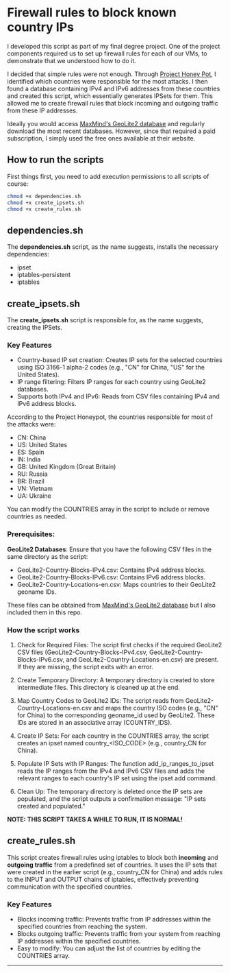 
# Firewall rules to block known country IPs

I developed this script as part of my final degree project. One of the project components required us to set up firewall rules for each of our VMs, to demonstrate that we understood how to do it. 

I decided that simple rules were not enough. Through [Project Honey Pot](https://www.projecthoneypot.org), I identified which countries were responsible for the most attacks. I then found a database containing IPv4 and IPv6 addresses from these countries and created this script, which essentially generates IPSets for them. This allowed me to create firewall rules that block incoming and outgoing traffic from these IP addresses.

Ideally you would access [MaxMind's GeoLite2 database](https://www.maxmind.com/en/geoip-api-web-services?gad_source=1&gclid=Cj0KCQjwsJO4BhDoARIsADDv4vA3BoUMoVjSvqdISqbFYa6AbnOgwnAS2N39l8JGjReF90jN6uhP6tcaAld_EALw_wcB) and regularly download the most recent databases. However, since that required a paid subscription, I simply used the free ones available at their website. 

## How to run the scripts

First things first, you need to add execution permissions to all scripts of course:


```bash
chmod +x dependencies.sh
chmod +x create_ipsets.sh
chmod +x create_rules.sh
```


## dependencies.sh

The **dependencies.sh** script, as the name suggests, installs the necessary dependencies: 

- ipset
- iptables-persistent
- iptables

## create_ipsets.sh

The **create_ipsets.sh** script is responsible for, as the name suggests, creating the IPSets. 

### Key Features
- Country-based IP set creation: Creates IP sets for the selected countries using ISO 3166-1 alpha-2 codes (e.g., "CN" for China, "US" for the United States).
- IP range filtering: Filters IP ranges for each country using GeoLite2 databases.
- Supports both IPv4 and IPv6: Reads from CSV files containing IPv4 and IPv6 address blocks.

According to the Project Honeypot, the countries responsible for most of the attacks were: 

- CN: China
- US: United States
- ES: Spain
- IN: India
- GB: United Kingdom (Great Britain)
- RU: Russia
- BR: Brazil
- VN: Vietnam
- UA: Ukraine

You can modify the COUNTRIES array in the script to include or remove countries as needed.

### Prerequisites:

 **GeoLite2 Databases**: Ensure that you have the following CSV files in the same directory as the script:

- GeoLite2-Country-Blocks-IPv4.csv: Contains IPv4 address blocks.
- GeoLite2-Country-Blocks-IPv6.csv: Contains IPv6 address blocks.
- GeoLite2-Country-Locations-en.csv: Maps countries to their GeoLite2 geoname IDs.

These files can be obtained from [MaxMind's GeoLite2 database](https://www.maxmind.com/en/geoip-api-web-services?gad_source=1&gclid=Cj0KCQjwsJO4BhDoARIsADDv4vA3BoUMoVjSvqdISqbFYa6AbnOgwnAS2N39l8JGjReF90jN6uhP6tcaAld_EALw_wcB) but I also included them in this repo.

### How the script works

1. Check for Required Files:
The script first checks if the required GeoLite2 CSV files (GeoLite2-Country-Blocks-IPv4.csv, GeoLite2-Country-Blocks-IPv6.csv, and GeoLite2-Country-Locations-en.csv) are present. If they are missing, the script exits with an error.

2. Create Temporary Directory:
A temporary directory is created to store intermediate files. This directory is cleaned up at the end.

3. Map Country Codes to GeoLite2 IDs:
The script reads from GeoLite2-Country-Locations-en.csv and maps the country ISO codes (e.g., "CN" for China) to the corresponding geoname_id used by GeoLite2. These IDs are stored in an associative array (COUNTRY_IDS).

4. Create IP Sets:
For each country in the COUNTRIES array, the script creates an ipset named country_<ISO_CODE> (e.g., country_CN for China).

5. Populate IP Sets with IP Ranges:
The function add_ip_ranges_to_ipset reads the IP ranges from the IPv4 and IPv6 CSV files and adds the relevant ranges to each country's IP set using the ipset add command.

6. Clean Up:
The temporary directory is deleted once the IP sets are populated, and the script outputs a confirmation message: "IP sets created and populated."

**NOTE: THIS SCRIPT TAKES A WHILE TO RUN, IT IS NORMAL!**

## create_rules.sh

This script creates firewall rules using iptables to block both **incoming** and **outgoing traffic** from a predefined set of countries. It uses the IP sets that were created in the earlier script (e.g., country_CN for China) and adds rules to the INPUT and OUTPUT chains of iptables, effectively preventing communication with the specified countries.

### Key Features

- Blocks incoming traffic: Prevents traffic from IP addresses within the specified countries from reaching the system.
- Blocks outgoing traffic: Prevents traffic from your system from reaching IP addresses within the specified countries.
- Easy to modify: You can adjust the list of countries by editing the COUNTRIES array.


--- 

